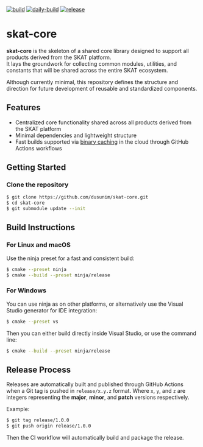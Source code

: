 [![build](https://github.com/dusunim/skat-core/actions/workflows/build.yml/badge.svg)](https://github.com/dusunim/skat-core/actions/workflows/build.yml)
[![daily-build](https://github.com/dusunim/skat-core/actions/workflows/daily-build.yml/badge.svg)](https://github.com/dusunim/skat-core/actions/workflows/daily-build.yml)
[![release](https://github.com/dusunim/skat-core/actions/workflows/release.yml/badge.svg)](https://github.com/dusunim/skat-core/actions/workflows/release.yml)

# skat-core

**skat-core** is the skeleton of a shared core library designed to support all products derived from the SKAT platform.  
It lays the groundwork for collecting common modules, utilities, and constants that will be shared across the entire SKAT ecosystem.

Although currently minimal, this repository defines the structure and direction for future development of reusable and standardized components.

## Features

- Centralized core functionality shared across all products derived from the SKAT platform
- Minimal dependencies and lightweight structure
- Fast builds supported via [binary caching](https://learn.microsoft.com/en-us/vcpkg/users/binarycaching) in the cloud through GitHub Actions workflows

## Getting Started
### Clone the repository

```bash
$ git clone https://github.com/dusunim/skat-core.git
$ cd skat-core
$ git submodule update --init
```

## Build Instructions
### For Linux and macOS
Use the ninja preset for a fast and consistent build:
```bash
$ cmake --preset ninja
$ cmake --build --preset ninja/release
```

### For Windows
You can use ninja as on other platforms, or alternatively use the Visual Studio generator for IDE integration:
```bash
$ cmake --preset vs
```

Then you can either build directly inside Visual Studio, or use the command line:

```bash
$ cmake --build --preset ninja/release
```

## Release Process
Releases are automatically built and published through GitHub Actions when a Git tag is pushed in `release/x.y.z` format. Where `x`, `y`, and `z` are integers representing the **major**, **minor**, and **patch** versions respectively.


Example:
```bash
$ git tag release/1.0.0
$ git push origin release/1.0.0
```
Then the CI workflow will automatically build and package the release.
